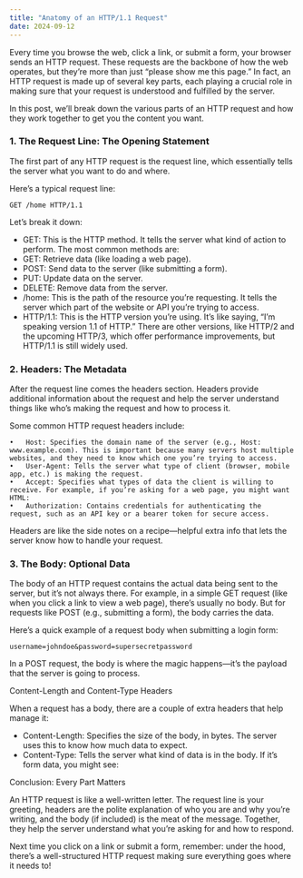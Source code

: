 ```yaml
---
title: "Anatomy of an HTTP/1.1 Request"
date: 2024-09-12
---
```


Every time you browse the web, click a link, or submit a form, your browser sends an HTTP request. These requests are 
the backbone of how the web operates, but they’re more than just “please show me this page.” In fact, an HTTP request 
is made up of several key parts, each playing a crucial role in making sure that your request is understood and 
fulfilled by the server.

In this post, we’ll break down the various parts of an HTTP request and how they work together to get you the content 
you want.

### 1. The Request Line: The Opening Statement

The first part of any HTTP request is the request line, which essentially tells the server what you want to do and where.

Here’s a typical request line:

```
GET /home HTTP/1.1
```

Let’s break it down:

- GET: This is the HTTP method. It tells the server what kind of action to perform. The most common methods are:
- GET: Retrieve data (like loading a web page).
- POST: Send data to the server (like submitting a form).
- PUT: Update data on the server.
- DELETE: Remove data from the server.
- /home: This is the path of the resource you’re requesting. It tells the server which part of the website or API you’re 
trying to access.
- HTTP/1.1: This is the HTTP version you’re using. It’s like saying, “I’m speaking version 1.1 of HTTP.” There are other 
versions, like HTTP/2 and the upcoming HTTP/3, which offer performance improvements, but HTTP/1.1 is still widely used.

### 2. Headers: The Metadata

After the request line comes the headers section. Headers provide additional information about the request and help the server understand things like who’s making the request and how to process it.

Some common HTTP request headers include:

	•	Host: Specifies the domain name of the server (e.g., Host: www.example.com). This is important because many servers host multiple websites, and they need to know which one you’re trying to access.
	•	User-Agent: Tells the server what type of client (browser, mobile app, etc.) is making the request.
	•	Accept: Specifies what types of data the client is willing to receive. For example, if you’re asking for a web page, you might want HTML:
	•	Authorization: Contains credentials for authenticating the request, such as an API key or a bearer token for secure access.

Headers are like the side notes on a recipe—helpful extra info that lets the server know how to handle your request.

### 3. The Body: Optional Data

The body of an HTTP request contains the actual data being sent to the server, but it’s not always there. For example, 
in a simple GET request (like when you click a link to view a web page), there’s usually no body. But for requests like 
POST (e.g., submitting a form), the body carries the data.

Here’s a quick example of a request body when submitting a login form:
```
username=johndoe&password=supersecretpassword
```

In a POST request, the body is where the magic happens—it’s the payload that the server is going to process.

Content-Length and Content-Type Headers

When a request has a body, there are a couple of extra headers that help manage it:

- Content-Length: Specifies the size of the body, in bytes. The server uses this to know how much data to expect.
- Content-Type: Tells the server what kind of data is in the body. If it’s form data, you might see:

Conclusion: Every Part Matters

An HTTP request is like a well-written letter. The request line is your greeting, headers are the polite explanation of 
who you are and why you’re writing, and the body (if included) is the meat of the message. Together, they help the 
server understand what you’re asking for and how to respond.

Next time you click on a link or submit a form, remember: under the hood, there’s a well-structured HTTP request making 
sure everything goes where it needs to!